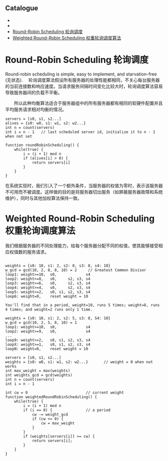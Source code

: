 ## Catalogue
*
*
* [Round-Robin Scheduling 轮询调度](#round_robin_scheduling)
* [Weighted Round-Robin Scheduling 权重轮询调度算法](#weighted_round_robin_scheduling)

# Round-Robin Scheduling 轮询调度	<a id="round_robin_scheduling"></a>
Round-robin scheduling is simple, easy to implement, and starvation-free (无状态).
　轮询调度算法假设所有服务器的处理性能都相同，不关心每台服务器的当前连接数和响应速度。当请求服务间隔时间变化比较大时，轮询调度算法容易导致服务器间的负载不平衡。

　　所以此种均衡算法适合于服务器组中的所有服务器都有相同的软硬件配置并且平均服务请求相对均衡的情况。
```
servers = [s0, s1, s2...]
alives = {s0: w0, s1: w1, s2: w2...}
int n = count(servers)
int i = n - 1	// last scheduled server id, initialize it to n - 1 when not set

function roundRobinScheduling() {
	while(true) {
		i = (i + 1) mod n
		if (alives[i] > 0) {
			return servers[i]
		}
	}
}

```
在系统实现时，我们引入了一个额外条件，当服务器的权值为零时，表示该服务器不可用而不被调度。这样做的目的是将服务器切出服务（如屏蔽服务器故障和系统维护），同时与其他加权算法保持一致。

# Weighted Round-Robin Scheduling 权重轮询调度算法	<a id="weighted_round_robin_scheduling"></a>
我们根据服务器的不同处理能力，给每个服务器分配不同的权值，使其能够接受相应权值数的服务请求。
```

weights = {s0: 10, s1: 2, s2: 8, s3: 8, s4: 10}
w_gcd = gcd(10, 2, 8, 8, 10) = 2     // Greatest Common Divisor
loop1: weight>=10,  s0,             s4  
loop2: weight>=8,   s0,     s2, s3, s4
loop3: weight>=6,   s0,     s2, s3, s4
loop4: weight>=4,	s0,     s2, s3, s4
loop5: weight>=2,	s0, s1, s2, s3, s4
loop6: weight=0,	reset weight = 10

You'll find that in a period, weight=10, runs 5 times; weight=8, runs 4 times; and weight=2 runs only 1 time.

weights = {s0: 10, s1: 2, s2: 5, s3: 8, S4: 10}
w_gcd = gcd(10, 2, 5, 8, 10) = 1	
loop1: weight>=10,  s0,             s4  
loop2: weight>=9,   s0,             s4
...
loop9: weight>=2,	s0, s1, s2, s3, s4
loopX: weight>=1,	s0, s1, s2, s3, s4
loopN: weight=0,	reset weight = 10

```
```
servers = [s0, s1, s2...]
weights = {s0: w0, s1: w1, s2: w2...}		// weight = 0 when not works
int max_weight = max(weights)
int weights_gcd = gcd(weights)
int n = count(servers)
int i = n - 1

int cw = 0							// current weight
function weightedRoundRobinScheduling() {
	while(true) {
		i = (i + 1) mod n
		if (i == 0) {				// a period
			cw -= weight_gcd
			if (cw <= 0) {
				cw = max_weight
			}
		}
		if (weights[servers[i]] >= cw) {
			return servers[i];
		}
	}
}
```